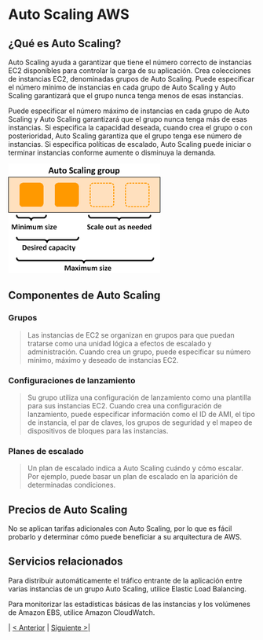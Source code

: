 # Auto Scaling AWS

## ¿Qué es Auto Scaling?

Auto Scaling ayuda a garantizar que tiene el número correcto de instancias EC2 disponibles para controlar la carga de su aplicación. Crea colecciones de instancias EC2, denominadas grupos de Auto Scaling. Puede especificar el número mínimo de instancias en cada grupo de Auto Scaling y Auto Scaling garantizará que el grupo nunca tenga menos de esas instancias. 

Puede especificar el número máximo de instancias en cada grupo de Auto Scaling y Auto Scaling garantizará que el grupo nunca tenga más de esas instancias. Si especifica la capacidad deseada, cuando crea el grupo o con posterioridad, Auto Scaling garantiza que el grupo tenga ese número de instancias. Si especifica políticas de escalado, Auto Scaling puede iniciar o terminar instancias conforme aumente o disminuya la demanda.

![alt text](https://raw.githubusercontent.com/conapps/conapps-iot/master/AWS%20Cloud/EC2/ELB/images/Tutorial%20Autoscaling/AS%20diagram.png "Diagrama autoscaling")

## Componentes de Auto Scaling

### Grupos
> Las instancias de EC2 se organizan en grupos para que puedan tratarse como una unidad lógica a efectos de escalado y administración. Cuando crea un grupo, puede especificar su número mínimo, máximo y deseado de instancias EC2.

### Configuraciones de lanzamiento
> Su grupo utiliza una configuración de lanzamiento como una plantilla para sus instancias EC2. Cuando crea una configuración de lanzamiento, puede especificar información como el ID de AMI, el tipo de instancia, el par de claves, los grupos de seguridad y el mapeo de dispositivos de bloques para las instancias.

### Planes de escalado
> Un plan de escalado indica a Auto Scaling cuándo y cómo escalar. Por ejemplo, puede basar un plan de escalado en la aparición de determinadas condiciones.

## Precios de Auto Scaling

No se aplican tarifas adicionales con Auto Scaling, por lo que es fácil probarlo y determinar cómo puede beneficiar a su arquitectura de AWS.

## Servicios relacionados

Para distribuir automáticamente el tráfico entrante de la aplicación entre varias instancias de un grupo Auto Scaling, utilice Elastic Load Balancing.

Para monitorizar las estadísticas básicas de las instancias y los volúmenes de Amazon EBS, utilice Amazon CloudWatch.

| [< Anterior](https://github.com/conapps/conapps-iot/blob/master/AWS%20Cloud/EC2/ELB/ELB_4.md) | [Siguiente >](https://github.com/conapps/conapps-iot/blob/master/AWS%20Cloud/EC2/ELB/AUTOSCALING_2.md)|
